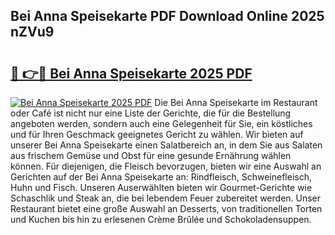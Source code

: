 ## Bei Anna Speisekarte PDF Download Online 2025 nZVu9

# <h2><a href="http://gcdlbc3.nevu.top/?p=Bei+Anna+Speisekarte">🔗 👉🔴 Bei Anna Speisekarte 2025 PDF</a></h2>

[![Bei Anna Speisekarte 2025 PDF](https://i.imgur.com/dBaPXMq.png)](http://gcdlbc3.nevu.top/?p=Bei+Anna+Speisekarte)
Die Bei Anna Speisekarte im Restaurant oder Café ist nicht nur eine Liste der Gerichte, die für die Bestellung angeboten werden, sondern auch eine Gelegenheit für Sie, ein köstliches und für Ihren Geschmack geeignetes Gericht zu wählen. Wir bieten auf unserer Bei Anna Speisekarte einen Salatbereich an, in dem Sie aus Salaten aus frischem Gemüse und Obst für eine gesunde Ernährung wählen können. Für diejenigen, die Fleisch bevorzugen, bieten wir eine Auswahl an Gerichten auf der Bei Anna Speisekarte an: Rindfleisch, Schweinefleisch, Huhn und Fisch. Unseren Auserwählten bieten wir Gourmet-Gerichte wie Schaschlik und Steak an, die bei lebendem Feuer zubereitet werden. Unser Restaurant bietet eine große Auswahl an Desserts, von traditionellen Torten und Kuchen bis hin zu erlesenen Crème Brûlée und Schokoladensuppen.
